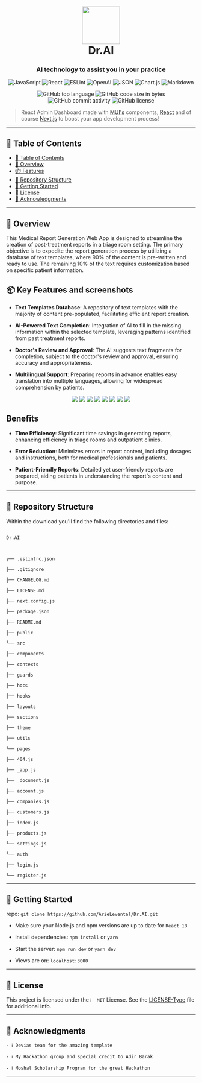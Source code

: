 <div align="center">
<h1 align="center">
<img src="https://i.ibb.co/ZBGcc62/original-logo.png" width="100" />
<br>Dr.AI
</h1>
<h3>AI technology to assist you in your practice</h3>
<p align="center">
<img src="https://img.shields.io/badge/JavaScript-F7DF1E.svg?style&logo=JavaScript&logoColor=black" alt="JavaScript" />
<img src="https://img.shields.io/badge/React-61DAFB.svg?style&logo=React&logoColor=black" alt="React" />
<img src="https://img.shields.io/badge/ESLint-4B32C3.svg?style&logo=ESLint&logoColor=white" alt="ESLint" />
<img src="https://img.shields.io/badge/OpenAI-412991.svg?style&logo=OpenAI&logoColor=white" alt="OpenAI" />
<img src="https://img.shields.io/badge/JSON-000000.svg?style&logo=JSON&logoColor=white" alt="JSON" />
<img src="https://img.shields.io/badge/Chart.js-FF6384.svg?style&logo=chartdotjs&logoColor=white" alt="Chart.js" />
<img src="https://img.shields.io/badge/Markdown-000000.svg?style&logo=Markdown&logoColor=white" alt="Markdown" />
</p>
<img src="https://img.shields.io/github/languages/top/ArieLevental/Dr.AI?style&color=5D6D7E" alt="GitHub top language" />
<img src="https://img.shields.io/github/languages/code-size/ArieLevental/Dr.AI?style&color=5D6D7E" alt="GitHub code size in bytes" />
<img src="https://img.shields.io/github/commit-activity/m/ArieLevental/Dr.AI?style&color=5D6D7E" alt="GitHub commit activity" />
<img src="https://img.shields.io/github/license/ArieLevental/Dr.AI?style&color=5D6D7E" alt="GitHub license" />
</div>

> React Admin Dashboard made with [MUI's](https://mui.com/) components, [React](https://reactjs.org/) and of course [Next.js](https://github.com/vercel/next.js) to boost your app  development process!

---

## 📖 Table of Contents
- [📖 Table of Contents](#-table-of-contents)
- [📍 Overview](#-overview)
- [📦 Features](#-Key-Features-and-screenshots)
- [📂 Repository Structure](#-repository-structure)
- [🚀 Getting Started](#-getting-started)
- [📄 License](#-license)
- [👏 Acknowledgments](#-acknowledgments)

---


## 📍 Overview
This Medical Report Generation Web App is designed to streamline the creation of post-treatment reports in a triage room setting. The primary objective is to expedite the report generation process by utilizing a database of text templates, where 90% of the content is pre-written and ready to use. The remaining 10% of the text requires customization based on specific patient information.

## 📦 Key Features and screenshots

-   **Text Templates Database**: A repository of text templates with the majority of content pre-populated, facilitating efficient report creation.
    
-   **AI-Powered Text Completion**: Integration of AI to fill in the missing information within the selected template, leveraging patterns identified from past treatment reports.
    
-   **Doctor's Review and Approval**: The AI suggests text fragments for completion, subject to the doctor's review and approval, ensuring accuracy and appropriateness.
    
-   **Multilingual Support**: Preparing reports in advance enables easy translation into multiple languages, allowing for widespread comprehension by patients.

   <div align="center">
   <img src="https://i.ibb.co/G3vrV3M/login.png"/>
   <img src="https://i.ibb.co/ng0r4gs/overview.png width="700"/>
   <img src="https://i.ibb.co/VBNKtF9/discharge-Letter.png width="700"/>
   <img src="https://i.ibb.co/C1HWGGP/discharge-Letter-Search.png width="700"/>
   <img src="https://i.ibb.co/31gnX4V/new-Discharge-Letter.png width="700"/>
   <img src="https://i.ibb.co/GR96L5m/new-Discharge-Letter-Comp-Offer.png width="400"/>
   <img src="https://i.ibb.co/80BhZxV/new-Discharge-Letter-Comp-Accepted.png width="700"/>
   <img src="https://i.ibb.co/dQc8tS9/new-Discharge-Letter-Literature.png width="700"/>
   </div>

## Benefits

-   **Time Efficiency**: Significant time savings in generating reports, enhancing efficiency in triage rooms and outpatient clinics.
    
-   **Error Reduction**: Minimizes errors in report content, including dosages and instructions, both for medical professionals and patients.
    
-   **Patient-Friendly Reports**: Detailed yet user-friendly reports are prepared, aiding patients in understanding the report's content and purpose.

---


## 📂 Repository Structure
Within the download you'll find the following directories and files:

  

```

Dr.AI

  

┌── .eslintrc.json

├── .gitignore

├── CHANGELOG.md

├── LICENSE.md

├── next.config.js

├── package.json

├── README.md

├── public

└── src

├── components

├── contexts

├── guards

├── hocs

├── hooks

├── layouts

├── sections

├── theme

├── utils

└── pages

├── 404.js

├── _app.js

├── _document.js

├── account.js

├── companies.js

├── customers.js

├── index.js

├── products.js

└── settings.js

└── auth

├── login.js

└── register.js

```

---


## 🚀 Getting Started

repo: `git clone https://github.com/ArieLevental/Dr.AI.git`

  

- Make sure your Node.js and npm versions are up to date for `React 18`

  

- Install dependencies: `npm install` or `yarn`

  

- Start the server: `npm run dev` or `yarn dev`

  

- Views are on: `localhost:3000`

---

## 📄 License

This project is licensed under the `ℹ️  MIT` License. See the [LICENSE-Type](LICENSE) file for additional info.

---

## 👏 Acknowledgments

`- ℹ️ Devias team for the amazing template`

`- ℹ️ My Hackathon group and special credit to Adir Barak`

`- ℹ️ Moshal Scholarship Program for the great Hackathon`

---


 
  


